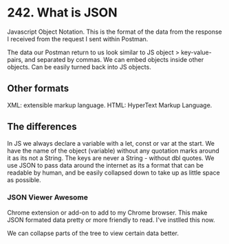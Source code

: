 # 242. What is JSON

Javascript Object Notation. This is the format of the data from the response I received from the request I sent within Postman.

The data our Postman return to us look similar to JS object > key-value-pairs, and separated by commas.
We can embed objects inside other objects. Can be easily turned back into JS objects.

## Other formats
XML: extensible markup language.
HTML: HyperText Markup Language.

## The differences

In JS we always declare a variable with a let, const or var at the start.
We have the name of the object (variable) without any quotation marks around it as its not a String.
The keys are never a String - without dbl quotes.
We use JSON to pass data around the internet as its a format that can be readable by human, and be easily collapsed down to take up as little space as possible.

### JSON Viewer Awesome

Chrome extension or add-on to add to my Chrome browser. This make JSON formated data pretty or more friendly to read.
I've instlled this now.

We can collapse parts of the tree to view certain data better.
